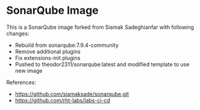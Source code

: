# SonarQube Image

This is a SonarQube image forked from Siamak Sadeghianfar with following changes:

- Rebuild from sonarqube:7.9.4-community
- Remove additional plugins
- Fix extensions-init plugins
- Pushed to theodor2311/sonarqube:latest and modified template to use new image

References:

- https://github.com/siamaksade/sonarqube.git
- https://github.com/rht-labs/labs-ci-cd
